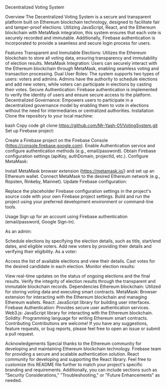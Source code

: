 Decentralized Voting System

Overview
The Decentralized Voting System is a secure and transparent platform built on Ethereum blockchain technology, designed to facilitate fair and tamper-proof elections. Utilizing JavaScript, React, and the Ethereum blockchain with MetaMask integration, this system ensures that each vote is securely recorded and immutable. Additionally, Firebase authentication is incorporated to provide a seamless and secure login process for users.

Features
Transparent and Immutable Elections: Utilizes the Ethereum blockchain to store all voting data, ensuring transparency and immutability of election results.
MetaMask Integration: Users can securely interact with the Ethereum blockchain through MetaMask, enabling seamless voting and transaction processing.
Dual User Roles: The system supports two types of users: voters and admins. Admins have the authority to schedule elections and add new voters, while voters can participate in elections by casting their votes.
Secure Authentication: Firebase authentication is implemented to verify the identity of users and ensure secure access to the platform.
Decentralized Governance: Empowers users to participate in a decentralized governance model by enabling them to vote in elections without the need for intermediaries or centralized authorities.
Installation
Clone the repository to your local machine:

bash
Copy code
git clone https://github.com/Mr-Yash-01/VotingSystem.git
Set up Firebase project:

Create a Firebase project on the Firebase Console (https://console.firebase.google.com).
Enable Authentication service and configure authentication methods (e.g., email/password).
Obtain Firebase configuration settings (apiKey, authDomain, projectId, etc.).
Configure MetaMask:

Install MetaMask browser extension (https://metamask.io/) and set up an Ethereum wallet.
Connect MetaMask to the desired Ethereum network (e.g., Ropsten, Rinkeby, Mainnet).
Update Firebase configuration:

Replace the placeholder Firebase configuration settings in the project's source code with your own Firebase project settings.
Build and run the project using your preferred development environment or command-line tools.

Usage
Sign up for an account using Firebase authentication (email/password, Google Sign-In).

As an admin:

Schedule elections by specifying the election details, such as title, start/end dates, and eligible voters.
Add new voters by providing their details and verifying their eligibility.
As a voter:

Access the list of available elections and view their details.
Cast votes for the desired candidate in each election.
Monitor election results:

View real-time updates on the status of ongoing elections and the final results.
Verify the integrity of election results through the transparent and immutable blockchain records.
Dependencies
Ethereum blockchain: Utilized for storing voting data and executing smart contracts.
MetaMask: Browser extension for interacting with the Ethereum blockchain and managing Ethereum wallets.
React: JavaScript library for building user interfaces.
Firebase Authentication: Provides secure user authentication services.
Web3.js: JavaScript library for interacting with the Ethereum blockchain.
Solidity: Programming language for writing Ethereum smart contracts.
Contributing
Contributions are welcome! If you have any suggestions, feature requests, or bug reports, please feel free to open an issue or submit a pull request.


Acknowledgements
Special thanks to the Ethereum community for developing and maintaining Ethereum blockchain technology.
Firebase team for providing a secure and scalable authentication solution.
React community for developing and supporting the React library.
Feel free to customize this README file further to match your project's specific branding and requirements. Additionally, you can include sections such as "Security Considerations," "Troubleshooting," or "Future Enhancements" as needed.
